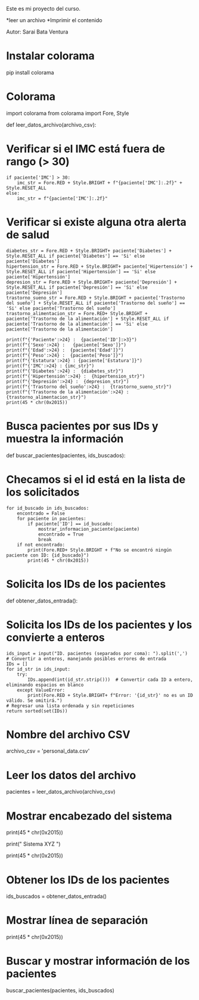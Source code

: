 Este es mi proyecto del curso.

*leer un archivo
*Imprimir el contenido

Autor: Sarai Bata Ventura


# Instalar colorama 
pip install colorama

# Colorama 
import colorama
from colorama import Fore, Style

def leer_datos_archivo(archivo_csv):

   # Verificar si el IMC está fuera de rango (> 30)
    if paciente['IMC'] > 30:
        imc_str = Fore.RED + Style.BRIGHT + f"{paciente['IMC']:.2f}" + Style.RESET_ALL
    else:
        imc_str = f"{paciente['IMC']:.2f}"
    
   # Verificar si existe alguna otra alerta de salud
    
    diabetes_str = Fore.RED + Style.BRIGHT+ paciente['Diabetes'] + Style.RESET_ALL if paciente['Diabetes'] == 'Si' else paciente['Diabetes']
    hipertension_str = Fore.RED + Style.BRIGHT+ paciente['Hipertensión'] + Style.RESET_ALL if paciente['Hipertensión'] == 'Si' else paciente['Hipertensión']
    depresion_str = Fore.RED + Style.BRIGHT+ paciente['Depresión'] + Style.RESET_ALL if paciente['Depresión'] == 'Si' else paciente['Depresión']
    trastorno_sueno_str = Fore.RED + Style.BRIGHT + paciente['Trastorno del sueño'] + Style.RESET_ALL if paciente['Trastorno del sueño'] == 'Si' else paciente['Trastorno del sueño']
    trastorno_alimentacion_str = Fore.RED+ Style.BRIGHT + paciente['Trastorno de la alimentación'] + Style.RESET_ALL if paciente['Trastorno de la alimentación'] == 'Si' else   
    paciente['Trastorno de la alimentación']
    
    print(f"{'Paciente':>24} :  {paciente['ID']:>3}")
    print(f"{'Sexo':>24} :   {paciente['Sexo']}")
    print(f"{'Edad':>24} :  {paciente['Edad']}")
    print(f"{'Peso':>24} :  {paciente['Peso']}")
    print(f"{'Estatura':>24} : {paciente['Estatura']}")
    print(f"{'IMC':>24} : {imc_str}")
    print(f"{'Diabetes':>24} :  {diabetes_str}")
    print(f"{'Hipertensión':>24} :  {hipertension_str}")
    print(f"{'Depresión':>24} :  {depresion_str}")
    print(f"{'Trastorno del sueño':>24} :  {trastorno_sueno_str}")
    print(f"{'Trastorno de la alimentación':>24} :  {trastorno_alimentacion_str}")
    print(45 * chr(0x2015))
    
# Busca pacientes por sus IDs y muestra la información
def buscar_pacientes(pacientes, ids_buscados):

 # Checamos si el id está en la lista de los solicitados
    
    for id_buscado in ids_buscados:
        encontrado = False
        for paciente in pacientes:
            if paciente['ID'] == id_buscado:
                mostrar_informacion_paciente(paciente)
                encontrado = True
                break
        if not encontrado:
            print(Fore.RED+ Style.BRIGHT + f"No se encontró ningún paciente con ID: {id_buscado}")
            print(45 * chr(0x2015))

# Solicita los IDs de los pacientes 
def obtener_datos_entrada():

# Solicita los IDs de los pacientes y los convierte a enteros
    ids_input = input("ID. pacientes (separados por coma): ").split(',')
    # Convertir a enteros, manejando posibles errores de entrada
    IDs = []
    for id_str in ids_input:
        try:
            IDs.append(int(id_str.strip()))  # Convertir cada ID a entero, eliminando espacios en blanco
        except ValueError:
            print(Fore.RED + Style.BRIGHT+ f"Error: '{id_str}' no es un ID válido. Se omitirá.")
    # Regresar una lista ordenada y sin repeticiones
    return sorted(set(IDs))

# Nombre del archivo CSV
archivo_csv = 'personal_data.csv'

# Leer los datos del archivo
pacientes = leer_datos_archivo(archivo_csv)

# Mostrar encabezado del sistema
print(45 * chr(0x2015))

print("                   Sistema XYZ                    ")

print(45 * chr(0x2015))

# Obtener los IDs de los pacientes
ids_buscados = obtener_datos_entrada()

# Mostrar línea de separación
print(45 * chr(0x2015))

# Buscar y mostrar información de los pacientes
buscar_pacientes(pacientes, ids_buscados)

    
    